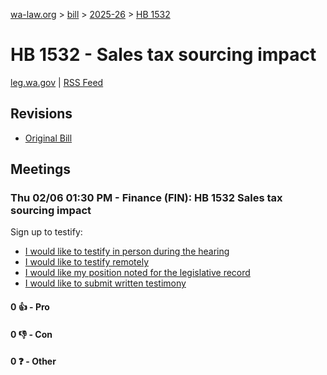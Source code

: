 [wa-law.org](/) > [bill](/bill/) > [2025-26](/bill/2025-26/) > [HB 1532](/bill/2025-26/hb/1532/)

# HB 1532 - Sales tax sourcing impact
[leg.wa.gov](https://app.leg.wa.gov/billsummary?BillNumber=1532&Year=2025&Initiative=false) | [RSS Feed](./rss.xml)

## Revisions
* [Original Bill](1/)

## Meetings
### Thu 02/06 01:30 PM - Finance (FIN): HB 1532 Sales tax sourcing impact
Sign up to testify:
* [I would like to testify in person during the hearing](https://app.leg.wa.gov/csi/Testifier/Add?chamber=House&mId=32633&aId=162436&caId=25425&tId=1)
* [I would like to testify remotely](https://app.leg.wa.gov/csi/Testifier/Add?chamber=House&mId=32633&aId=162436&caId=25425&tId=2)
* [I would like my position noted for the legislative record](https://app.leg.wa.gov/csi/Testifier/Add?chamber=House&mId=32633&aId=162436&caId=25425&tId=3)
* [I would like to submit written testimony](https://app.leg.wa.gov/csi/Testifier/Add?chamber=House&mId=32633&aId=162436&caId=25425&tId=4)

#### 0 👍 - Pro

#### 0 👎 - Con

#### 0 ❓ - Other
